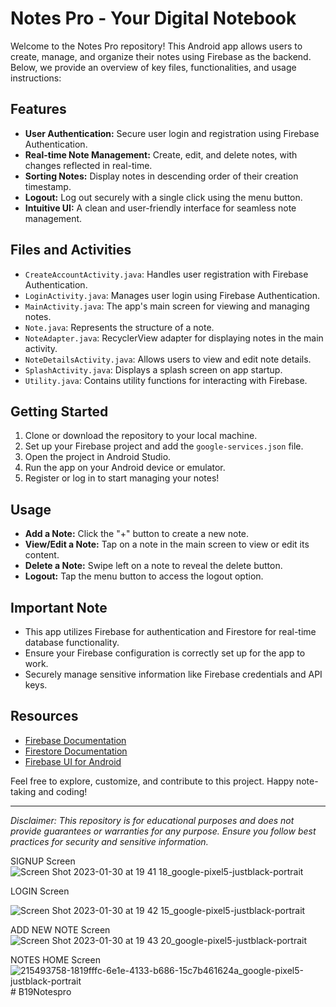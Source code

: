 # Notes Pro - Your Digital Notebook

Welcome to the Notes Pro repository! This Android app allows users to create, manage, and organize their notes using Firebase as the backend. Below, we provide an overview of key files, functionalities, and usage instructions:

## Features

- **User Authentication:** Secure user login and registration using Firebase Authentication.
- **Real-time Note Management:** Create, edit, and delete notes, with changes reflected in real-time.
- **Sorting Notes:** Display notes in descending order of their creation timestamp.
- **Logout:** Log out securely with a single click using the menu button.
- **Intuitive UI:** A clean and user-friendly interface for seamless note management.

## Files and Activities

- `CreateAccountActivity.java`: Handles user registration with Firebase Authentication.
- `LoginActivity.java`: Manages user login using Firebase Authentication.
- `MainActivity.java`: The app's main screen for viewing and managing notes.
- `Note.java`: Represents the structure of a note.
- `NoteAdapter.java`: RecyclerView adapter for displaying notes in the main activity.
- `NoteDetailsActivity.java`: Allows users to view and edit note details.
- `SplashActivity.java`: Displays a splash screen on app startup.
- `Utility.java`: Contains utility functions for interacting with Firebase.

## Getting Started

1. Clone or download the repository to your local machine.
2. Set up your Firebase project and add the `google-services.json` file.
3. Open the project in Android Studio.
4. Run the app on your Android device or emulator.
5. Register or log in to start managing your notes!

## Usage

- **Add a Note:** Click the "+" button to create a new note.
- **View/Edit a Note:** Tap on a note in the main screen to view or edit its content.
- **Delete a Note:** Swipe left on a note to reveal the delete button.
- **Logout:** Tap the menu button to access the logout option.

## Important Note

- This app utilizes Firebase for authentication and Firestore for real-time database functionality.
- Ensure your Firebase configuration is correctly set up for the app to work.
- Securely manage sensitive information like Firebase credentials and API keys.

## Resources

- [Firebase Documentation](https://firebase.google.com/docs)
- [Firestore Documentation](https://firebase.google.com/docs/firestore)
- [Firebase UI for Android](https://github.com/firebase/FirebaseUI-Android)

Feel free to explore, customize, and contribute to this project. Happy note-taking and coding!

---

*Disclaimer: This repository is for educational purposes and does not provide guarantees or warranties for any purpose. Ensure you follow best practices for security and sensitive information.*

 
SIGNUP Screen
![Screen Shot 2023-01-30 at 19 41 18_google-pixel5-justblack-portrait](https://user-images.githubusercontent.com/60041910/215503634-077226b2-005a-4368-9c13-07bb183f6cc5.png)

LOGIN Screen

![Screen Shot 2023-01-30 at 19 42 15_google-pixel5-justblack-portrait](https://user-images.githubusercontent.com/60041910/215503800-ae9c9873-b437-4050-bfd8-cc39f610a650.png)

ADD NEW NOTE Screen
![Screen Shot 2023-01-30 at 19 43 20_google-pixel5-justblack-portrait](https://user-images.githubusercontent.com/60041910/215503928-e4071c0e-4a92-43aa-b785-49aae176a7b6.png)

NOTES HOME Screen
![215493758-1819fffc-6e1e-4133-b686-15c7b461624a_google-pixel5-justblack-portrait](https://user-images.githubusercontent.com/60041910/215504096-70f8f260-6bba-4988-9aa9-39e8a9df0058.png)
#   B 1 9 N o t e s p r o  
 